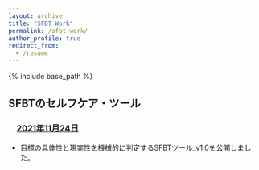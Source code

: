 ```yaml
---
layout: archive
title: "SFBT Work"
permalink: /sfbt-work/
author_profile: true
redirect_from:
  - /resume
---
```


{% include base_path %}


## **SFBTのセルフケア・ツール**  
### 　<u>2021年11月24日</u>  
- 目標の具体性と現実性を機械的に判定する<a href="https://streamlit-goalcls-sudz64bhwa-an.a.run.app" target="_blank" rel="noopener noreferrer">SFBTツール_v1.0</a>を公開しました。  

